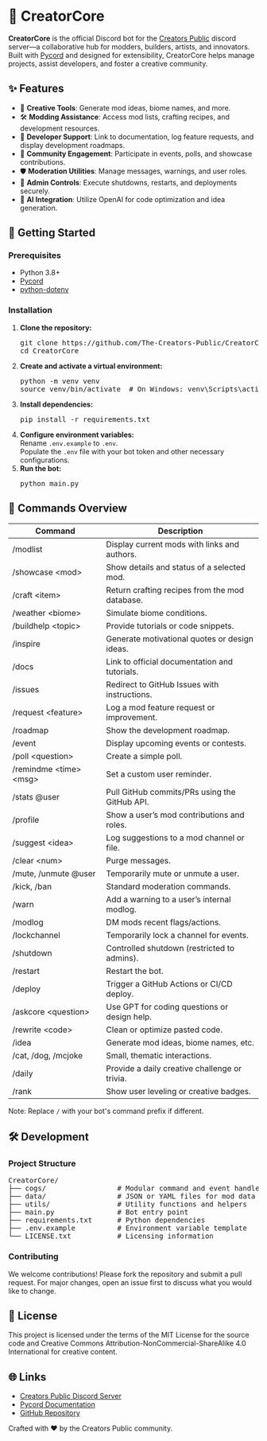 <h1>🤖 CreatorCore</h1>

<p><strong>CreatorCore</strong> is the official Discord bot for the <a href="https://discord.gg/Yds8G7fwJH" target="_blank" rel="noopener noreferrer">Creators Public</a> discord server—a collaborative hub for modders, builders, artists, and innovators. Built with <a href="https://docs.pycord.dev/" target="_blank" rel="noopener noreferrer">Pycord</a> and designed for extensibility, CreatorCore helps manage projects, assist developers, and foster a creative community.</p>

<h2>✨ Features</h2>
<ul class="features">
  <li>🎨 <strong>Creative Tools</strong>: Generate mod ideas, biome names, and more.</li>
  <li>🛠️ <strong>Modding Assistance</strong>: Access mod lists, crafting recipes, and development resources.</li>
  <li>🧠 <strong>Developer Support</strong>: Link to documentation, log feature requests, and display development roadmaps.</li>
  <li>🎉 <strong>Community Engagement</strong>: Participate in events, polls, and showcase contributions.</li>
  <li>🛡️ <strong>Moderation Utilities</strong>: Manage messages, warnings, and user roles.</li>
  <li>🔐 <strong>Admin Controls</strong>: Execute shutdowns, restarts, and deployments securely.</li>
  <li>🤖 <strong>AI Integration</strong>: Utilize OpenAI for code optimization and idea generation.</li>
</ul>

<h2>🚀 Getting Started</h2>

<h3>Prerequisites</h3>
<ul>
  <li>Python 3.8+</li>
  <li><a href="https://docs.pycord.dev/" target="_blank" rel="noopener noreferrer">Pycord</a></li>
  <li><a href="https://pypi.org/project/python-dotenv/" target="_blank" rel="noopener noreferrer">python-dotenv</a></li>
</ul>

<h3>Installation</h3>
<ol>
  <li><strong>Clone the repository:</strong>
    <pre>git clone https://github.com/The-Creators-Public/CreatorCore.git
cd CreatorCore</pre>
  </li>
  <li><strong>Create and activate a virtual environment:</strong>
    <pre>python -m venv venv
source venv/bin/activate  # On Windows: venv\Scripts\activate</pre>
  </li>
  <li><strong>Install dependencies:</strong>
    <pre>pip install -r requirements.txt</pre>
  </li>
  <li><strong>Configure environment variables:</strong><br>
    Rename <code>.env.example</code> to <code>.env</code>.<br>
    Populate the <code>.env</code> file with your bot token and other necessary configurations.
  </li>
  <li><strong>Run the bot:</strong>
    <pre>python main.py</pre>
  </li>
</ol>

<h2>🧹 Commands Overview</h2>

<table>
  <thead>
    <tr>
      <th>Command</th>
      <th>Description</th>
    </tr>
  </thead>
  <tbody>
    <tr><td>/modlist</td><td>Display current mods with links and authors.</td></tr>
    <tr><td>/showcase &lt;mod&gt;</td><td>Show details and status of a selected mod.</td></tr>
    <tr><td>/craft &lt;item&gt;</td><td>Return crafting recipes from the mod database.</td></tr>
    <tr><td>/weather &lt;biome&gt;</td><td>Simulate biome conditions.</td></tr>
    <tr><td>/buildhelp &lt;topic&gt;</td><td>Provide tutorials or code snippets.</td></tr>
    <tr><td>/inspire</td><td>Generate motivational quotes or design ideas.</td></tr>
    <tr><td>/docs</td><td>Link to official documentation and tutorials.</td></tr>
    <tr><td>/issues</td><td>Redirect to GitHub Issues with instructions.</td></tr>
    <tr><td>/request &lt;feature&gt;</td><td>Log a mod feature request or improvement.</td></tr>
    <tr><td>/roadmap</td><td>Show the development roadmap.</td></tr>
    <tr><td>/event</td><td>Display upcoming events or contests.</td></tr>
    <tr><td>/poll &lt;question&gt;</td><td>Create a simple poll.</td></tr>
    <tr><td>/remindme &lt;time&gt; &lt;msg&gt;</td><td>Set a custom user reminder.</td></tr>
    <tr><td>/stats @user</td><td>Pull GitHub commits/PRs using the GitHub API.</td></tr>
    <tr><td>/profile</td><td>Show a user’s mod contributions and roles.</td></tr>
    <tr><td>/suggest &lt;idea&gt;</td><td>Log suggestions to a mod channel or file.</td></tr>
    <tr><td>/clear &lt;num&gt;</td><td>Purge messages.</td></tr>
    <tr><td>/mute, /unmute @user</td><td>Temporarily mute or unmute a user.</td></tr>
    <tr><td>/kick, /ban</td><td>Standard moderation commands.</td></tr>
    <tr><td>/warn</td><td>Add a warning to a user’s internal modlog.</td></tr>
    <tr><td>/modlog</td><td>DM mods recent flags/actions.</td></tr>
    <tr><td>/lockchannel</td><td>Temporarily lock a channel for events.</td></tr>
    <tr><td>/shutdown</td><td>Controlled shutdown (restricted to admins).</td></tr>
    <tr><td>/restart</td><td>Restart the bot.</td></tr>
    <tr><td>/deploy</td><td>Trigger a GitHub Actions or CI/CD deploy.</td></tr>
    <tr><td>/askcore &lt;question&gt;</td><td>Use GPT for coding questions or design help.</td></tr>
    <tr><td>/rewrite &lt;code&gt;</td><td>Clean or optimize pasted code.</td></tr>
    <tr><td>/idea</td><td>Generate mod ideas, biome names, etc.</td></tr>
    <tr><td>/cat, /dog, /mcjoke</td><td>Small, thematic interactions.</td></tr>
    <tr><td>/daily</td><td>Provide a daily creative challenge or trivia.</td></tr>
    <tr><td>/rank</td><td>Show user leveling or creative badges.</td></tr>
  </tbody>
</table>

<p class="note">Note: Replace <code>/</code> with your bot's command prefix if different.</p>

<h2>🛠️ Development</h2>

<h3>Project Structure</h3>
<pre>
CreatorCore/
├── cogs/                 # Modular command and event handlers
├── data/                 # JSON or YAML files for mod data
├── utils/                # Utility functions and helpers
├── main.py               # Bot entry point
├── requirements.txt      # Python dependencies
├── .env.example          # Environment variable template
└── LICENSE.txt           # Licensing information
</pre>

<h3>Contributing</h3>
<p>We welcome contributions! Please fork the repository and submit a pull request. For major changes, open an issue first to discuss what you would like to change.</p>

<h2>📜 License</h2>
<p>This project is licensed under the terms of the MIT License for the source code and Creative Commons Attribution-NonCommercial-ShareAlike 4.0 International for creative content.</p>

<h2>🌐 Links</h2>
<ul>
  <li><a href="https://discord.gg/your-invite-link" target="_blank" rel="noopener noreferrer">Creators Public Discord Server</a></li>
  <li><a href="https://docs.pycord.dev/" target="_blank" rel="noopener noreferrer">Pycord Documentation</a></li>
  <li><a href="https://github.com/The-Creators-Public/CreatorCore" target="_blank" rel="noopener noreferrer">GitHub Repository</a></li>
</ul>

<p>Crafted with ❤️ by the Creators Public community.</p>

</body>
</html>